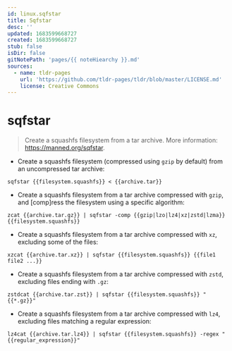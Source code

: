 ```yaml
---
id: linux.sqfstar
title: Sqfstar
desc: ''
updated: 1683599668727
created: 1683599668727
stub: false
isDir: false
gitNotePath: 'pages/{{ noteHiearchy }}.md'
sources:
  - name: tldr-pages
    url: 'https://github.com/tldr-pages/tldr/blob/master/LICENSE.md'
    license: Creative Commons
---
```

# sqfstar

> Create a squashfs filesystem from a tar archive.
> More information: <https://manned.org/sqfstar>.

- Create a squashfs filesystem (compressed using `gzip` by default) from an uncompressed tar archive:

`sqfstar {{filesystem.squashfs}} < {{archive.tar}}`

- Create a squashfs filesystem from a tar archive compressed with `gzip`, and [comp]ress the filesystem using a specific algorithm:

`zcat {{archive.tar.gz}} | sqfstar -comp {{gzip|lzo|lz4|xz|zstd|lzma}} {{filesystem.squashfs}}`

- Create a squashfs filesystem from a tar archive compressed with `xz`, excluding some of the files:

`xzcat {{archive.tar.xz}} | sqfstar {{filesystem.squashfs}} {{file1 file2 ...}}`

- Create a squashfs filesystem from a tar archive compressed with `zstd`, excluding files ending with `.gz`:

`zstdcat {{archive.tar.zst}} | sqfstar {{filesystem.squashfs}} "{{*.gz}}"`

- Create a squashfs filesystem from a tar archive compressed with `lz4`, excluding files matching a regular expression:

`lz4cat {{archive.tar.lz4}} | sqfstar {{filesystem.squashfs}} -regex "{{regular_expression}}"`


